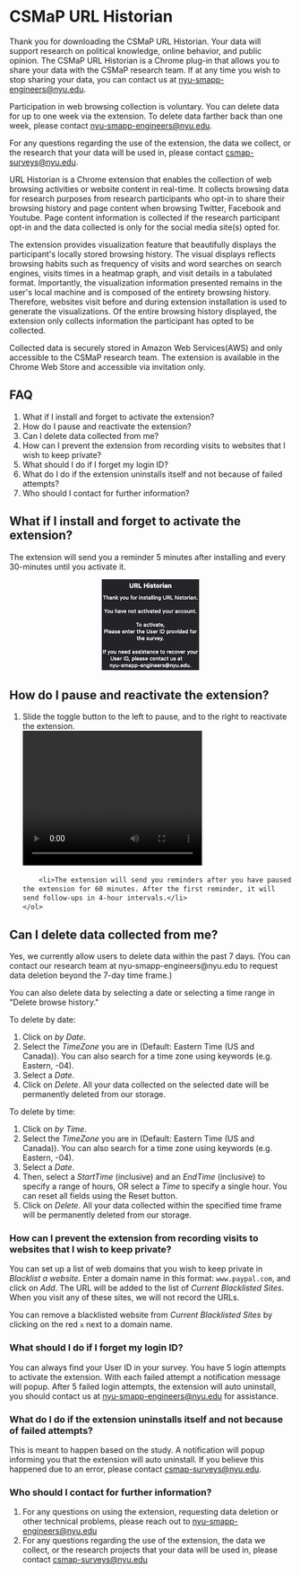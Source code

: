 # CSMaP URL Historian
Thank you for downloading the CSMaP URL Historian. Your data will support research on political knowledge, online behavior, and public opinion. The CSMaP URL Historian is a Chrome plug-in that allows you to share your data with the CSMaP research team. If at any time you wish to stop sharing your data, you can contact us at [nyu-smapp-engineers@nyu.edu](mailto:nyu-smapp-engineers@nyu.edu).

Participation in web browsing collection is voluntary. You can delete data for up to one week via the extension. To delete data farther back than one week, please contact [nyu-smapp-engineers@nyu.edu](mailto:nyu-smapp-engineers@nyu.edu).

For any questions regarding the use of the extension, the data we collect, or the research that your data will be used in, please contact [csmap-surveys@nyu.edu](mailto:csmap-surveys@nyu.edu). 

URL Historian is a Chrome extension that enables the collection of web browsing activities or website content in real-time. It collects browsing data for research purposes from research participants who opt-in to share their browsing history and page content when browsing Twitter, Facebook and Youtube. Page content information is collected if the research participant opt-in and the data collected is only for the social media site(s) opted for. 

The extension provides visualization feature that beautifully displays the participant's locally stored browsing history. The visual displays reflects browsing habits such as frequency of visits and word searches on search engines, visits times in a heatmap graph, and visit details in a tabulated format. Importantly, the visualization information presented remains in the user's local machine and is composed of the entirety browsing history. Therefore, websites visit before and during extension installation is used to generate the visualizations. Of the entire browsing history displayed, the extension only collects information the participant has opted to be collected.

Collected data is securely stored in Amazon Web Services(AWS) and only accessible to the CSMaP research team. The extension is available in the Chrome Web Store and accessible via invitation only.


## FAQ
1. What if I install and forget to activate the extension? 
2. How do I pause and reactivate the extension?
3. Can I delete data collected from me?
4. How can I prevent the extension from recording visits to websites that I wish to keep private?
5. What should I do if I forget my login ID? 
6. What do I do if the extension uninstalls itself and not because of failed attempts? 
7. Who should I contact for further information?

<div>
	<h2>What if I install and forget to activate the extension?</h2>
	<p>The extension will send you a reminder 5 minutes after installing and every 30-minutes until you activate it.</p>
	<p align="center"><img src="images/alerts/inactive.jpg"></p>
</div>

<div>
	<h2>How do I pause and reactivate the extension?</h2>
	<ol>
		<li>Slide the toggle button to the left to pause, and to the right to reactivate the extension.</li>
		<!-- <p align ="center"> -->
		<video width="320" height="240" controls>
  			<source src="videos/url_historian.mp4" type="video/mp4">
		</video>
			<!-- <img align="center" width="300" height="200" src="videos/url_historian.mp4"> -->
		<!-- </p> -->

		<li>The extension will send you reminders after you have paused the extension for 60 minutes. After the first reminder, it will send follow-ups in 4-hour intervals.</li>
	</ol>
</div>
<div>
 	<h2>Can I delete data collected from me?</h2>
	<p>Yes, we currently allow users to delete data within the past 7 days. (You can contact our research team at nyu-smapp-engineers@nyu.edu to request data deletion beyond the 7-day time frame.)</p>
	<!-- <p align ="center">
		<iframe allow="fullscreen" width="500" height="300" src="https://www.youtube.com/embed/HIYvJHWNsRw">
		</iframe>
	</p> -->
</div>

You can also delete data by selecting a date or selecting a time range in "Delete browse history."

To delete by date:
1. Click on _by Date_.
2. Select the _TimeZone_ you are in (Default: Eastern Time (US and Canada)). You can also search for a time zone using keywords (e.g. Eastern, -04).
3. Select a _Date_.
4. Click on _Delete_. All your data collected on the selected date will be permanently deleted from our storage.

To delete by time:
1. Click on _by Time_.
2. Select the _TimeZone_ you are in (Default: Eastern Time (US and Canada)). You can also search for a time zone using keywords (e.g. Eastern, -04).
3. Select a _Date_.
4. Then, select a _StartTime_ (inclusive) and an _EndTime_ (inclusive) to specify a range of hours, OR select a _Time_ to specify a single hour. You can reset all fields using the Reset button.
6. Click on _Delete_. All your data collected within the specified time frame will be permanently deleted from our storage.

### How can I prevent the extension from recording visits to websites that I wish to keep private?
You can set up a list of web domains that you wish to keep private in _Blacklist a website_. Enter a domain name in this format: `www.paypal.com`, and click on _Add_. The URL will be added to the list of _Current Blacklisted Sites_. When you visit any of these sites, we will not record the URLs. 

You can remove a blacklisted website from _Current Blacklisted Sites_ by clicking on the red `x` next to a domain name. 

### What should I do if I forget my login ID?
You can always find your User ID in your survey. You have 5 login attempts to activate the extension. With each failed attempt a notification message will popup. After 5 failed login attempts, the extension will auto uninstall, you should contact us at [nyu-smapp-engineers@nyu.edu](mailto:nyu-smapp-engineers@nyu.edu) for assistance.

### What do I do if the extension uninstalls itself and not because of failed attempts?
This is meant to happen based on the study. A notification will popup informing you that the extension will auto uninstall. If you believe this happened due to an error, please contact [csmap-surveys@nyu.edu](mailto:csmap-surveys@nyu.edu).

### Who should I contact for further information?
1. For any questions on using the extension, requesting data deletion or other technical problems, please reach out to nyu-smapp-engineers@nyu.edu 
2. For any questions regarding the use of the extension, the data we collect, or the research projects that your data will be used in, please contact csmap-surveys@nyu.edu
